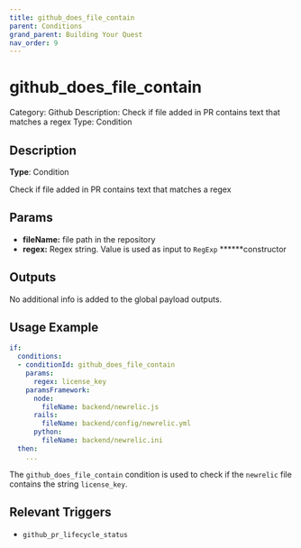 ```yaml
---
title: github_does_file_contain
parent: Conditions
grand_parent: Building Your Quest
nav_order: 9
---
```


# github_does_file_contain

Category: Github
Description: Check if file added in PR contains text that matches a regex
Type: Condition

## Description

**Type**: Condition

Check if file added in PR contains text that matches a regex

## Params

- **fileName:** file path in the repository
- **regex:** Regex string. Value is used as input to `RegExp` ******constructor

## Outputs

No additional info is added to the global payload outputs.

## Usage Example

```yaml
if:
  conditions:
  - conditionId: github_does_file_contain
    params:
      regex: license_key
    paramsFramework:
      node:
        fileName: backend/newrelic.js
      rails:
        fileName: backend/config/newrelic.yml
      python:
        fileName: backend/newrelic.ini
  then:
    ...
```

The `github_does_file_contain` condition is used to check if the `newrelic` file contains the string `license_key`.

## Relevant Triggers

- `github_pr_lifecycle_status`
